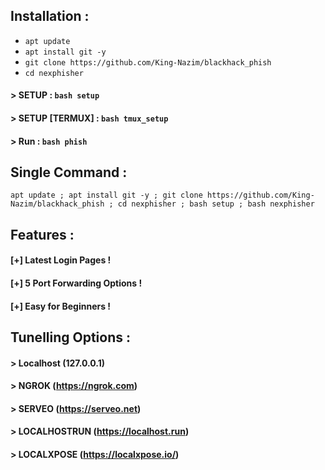 
## Installation :

* `apt update`
* `apt install git -y`
* `git clone https://github.com/King-Nazim/blackhack_phish`
* `cd nexphisher`
#### > SETUP : `bash setup`
#### > SETUP [TERMUX] : `bash tmux_setup`
#### > Run : `bash phish`

## Single Command :
```
apt update ; apt install git -y ; git clone https://github.com/King-Nazim/blackhack_phish ; cd nexphisher ; bash setup ; bash nexphisher
```


## Features :
#### [+] Latest Login Pages !
#### [+] 5 Port Forwarding Options !
#### [+] Easy for Beginners !


## Tunelling Options :
#### > Localhost (127.0.0.1)
#### > NGROK (https://ngrok.com)
#### > SERVEO (https://serveo.net)
#### > LOCALHOSTRUN (https://localhost.run)
#### > LOCALXPOSE (https://localxpose.io/)




